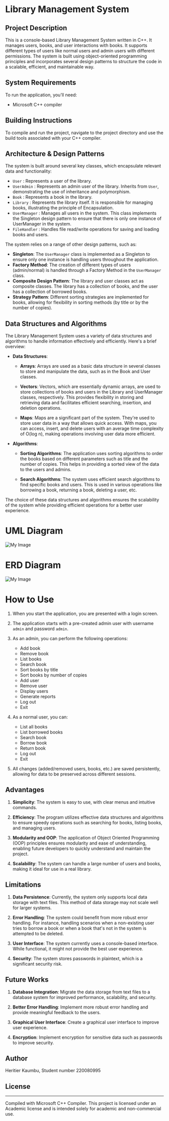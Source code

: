 # Library Management System

## Project Description

This is a console-based Library Management System written in C++. It manages users, books, and user interactions with books. It supports different types of users like normal users and admin users with different permissions. The system is built using object-oriented programming principles and incorporates several design patterns to structure the code in a scalable, efficient, and maintainable way.

## System Requirements

To run the application, you'll need:

- Microsoft C++ compiler

## Building Instructions

To compile and run the project, navigate to the project directory and use the build tools associated with your C++ compiler.

## Architecture & Design Patterns

The system is built around several key classes, which encapsulate relevant data and functionality:

- `User` : Represents a user of the library.
- `UserAdmin` : Represents an admin user of the library. Inherits from `User`, demonstrating the use of inheritance and polymorphism.
- `Book` : Represents a book in the library.
- `Library` : Represents the library itself. It is responsible for managing books, illustrating the principle of Encapsulation.
- `UserManager` : Manages all users in the system. This class implements the Singleton design pattern to ensure that there is only one instance of UserManager in the system.
- `FileHandler` : Handles file read/write operations for saving and loading books and users.

The system relies on a range of other design patterns, such as:

- **Singleton**: The `UserManager` class is implemented as a Singleton to ensure only one instance is handling users throughout the application.
- **Factory Method**: The creation of different types of users (admin/normal) is handled through a Factory Method in the `UserManager` class.
- **Composite Design Pattern**: The library and user classes act as composite classes. The library has a collection of books, and the user has a collection of borrowed books.
- **Strategy Pattern**: Different sorting strategies are implemented for books, allowing for flexibility in sorting methods (by title or by the number of copies).

## Data Structures and Algorithms

The Library Management System uses a variety of data structures and algorithms to handle information effectively and efficiently. Here's a brief overview:

- **Data Structures**:

  - **Arrays**: Arrays are used as a basic data structure in several classes to store and manipulate the data, such as in the Book and User classes.

  - **Vectors**: Vectors, which are essentially dynamic arrays, are used to store collections of books and users in the Library and UserManager classes, respectively. This provides flexibility in storing and retrieving data and facilitates efficient searching, insertion, and deletion operations.

  - **Maps**: Maps are a significant part of the system. They're used to store user data in a way that allows quick access. With maps, you can access, insert, and delete users with an average time complexity of O(log n), making operations involving user data more efficient.

- **Algorithms**:

  - **Sorting Algorithms**: The application uses sorting algorithms to order the books based on different parameters such as title and the number of copies. This helps in providing a sorted view of the data to the users and admins.

  - **Search Algorithms**: The system uses efficient search algorithms to find specific books and users. This is used in various operations like borrowing a book, returning a book, deleting a user, etc.

The choice of these data structures and algorithms ensures the scalability of the system while providing efficient operations for a better user experience.

# UML Diagram
![My Image](UML.png)
# ERD Diagram
![My Image](ERD.png)
# How to Use

1. When you start the application, you are presented with a login screen.
2. The application starts with a pre-created admin user with username `admin` and password `admin`.
3. As an admin, you can perform the following operations:

    - Add book
    - Remove book
    - List books
    - Search book
    - Sort books by title
    - Sort books by number of copies
    - Add user
    - Remove user
    - Display users
    - Generate reports
    - Log out
    - Exit

4. As a normal user, you can:

    - List all books
    - List borrowed books
    - Search book
    - Borrow book
    - Return book
    - Log out
    - Exit

5. All changes (added/removed users, books, etc.) are saved persistently, allowing for data to be preserved across different sessions.


## Advantages

1. **Simplicity**: The system is easy to use, with clear menus and intuitive commands.

2. **Efficiency**: The program utilizes effective data structures and algorithms to ensure speedy operations such as searching for books, listing books, and managing users.

3. **Modularity and OOP**: The application of Object Oriented Programming (OOP) principles ensures modularity and ease of understanding, enabling future developers to quickly understand and maintain the project.

4. **Scalability**: The system can handle a large number of users and books, making it ideal for use in a real library.

## Limitations

1. **Data Persistence**: Currently, the system only supports local data storage with text files. This method of data storage may not scale well for larger systems.

2. **Error Handling**: The system could benefit from more robust error handling. For instance, handling scenarios when a non-existing user tries to borrow a book or when a book that's not in the system is attempted to be deleted.

3. **User Interface**: The system currently uses a console-based interface. While functional, it might not provide the best user experience.

4. **Security**: The system stores passwords in plaintext, which is a significant security risk.

## Future Works

1. **Database Integration**: Migrate the data storage from text files to a database system for improved performance, scalability, and security.

2. **Better Error Handling**: Implement more robust error handling and provide meaningful feedback to the users.

3. **Graphical User Interface**: Create a graphical user interface to improve user experience.

4. **Encryption**: Implement encryption for sensitive data such as passwords to improve security.

## Author

Heritier Kaumbu, Student number 220080995

## License
---

Compiled with Microsoft C++ Compiler.
This project is licensed under an Academic license and is intended solely for academic and non-commercial use.

